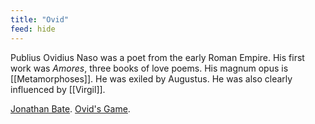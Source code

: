 ```yaml
---
title: "Ovid"
feed: hide
---
```


Publius Ovidius Naso was a poet from the early Roman Empire. His first work was _Amores_, three books of love poems. His magnum opus is [[Metamorphoses]]. He was exiled by Augustus. He was also clearly influenced by [[Virgil]]. 

[Jonathan Bate](https://www.youtube.com/watch?v=XuvnOGlxkEw). [Ovid's Game](https://www.laphamsquarterly.org/roundtable/ovids-game). 

